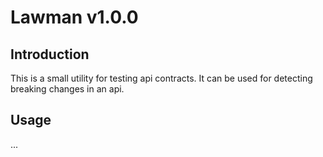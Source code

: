 # Lawman v1.0.0

## Introduction
This is a small utility for testing api contracts. It can be used for detecting breaking changes in an api.

## Usage
...
